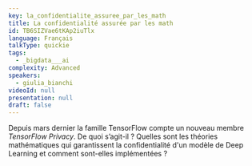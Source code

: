 ```yaml
---
key: la_confidentialite_assuree_par_les_math
title: La confidentialité assurée par les math
id: TB6SIZVae6tKAp2iuTlx
language: Français
talkType: quickie
tags:
  - _bigdata___ai
complexity: Advanced
speakers:
  - giulia_bianchi
videoId: null
presentation: null
draft: false
---
```

Depuis mars dernier la famille TensorFlow compte un nouveau membre *TensorFlow Privacy*. De quoi s’agit-il ? Quelles sont les théories mathématiques qui garantissent la confidentialité d'un modèle de Deep Learning et comment sont-elles implémentées ?